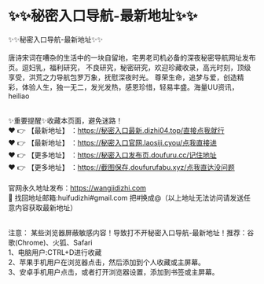# :sparkles::sparkles:秘密入口导航-最新地址:sparkles::sparkles:
:sparkles::sparkles:秘密入口导航-最新地址:sparkles::sparkles:<br><br>
唐诗宋词在嘈杂的生活中的一块自留地，宅男老司机必备的深夜秘密导航网址发布页。逗妇乳，福利研究，
不良研究，秘密研究，欢迎珍藏收录，高光时刻，顶级享受，洪荒之力导航包罗万象，抚慰深夜时光。
尊荣生命，追梦与爱，创造精彩，体验人生，独一无二，发光发热，感恩珍惜，轻易丰盛。海量UU资讯，heiliao<br><br>

✨重要提醒✨收藏本页面，避免迷路！<br>
❤️ 👉 【最新地址】 ：https://秘密入口最新.dizhi04.top/直接点我就行<br>
❤️ 👉 【最新地址】 ：https://秘密入口官网.laosiji.cyou/点我直接进<br>
❤️ 👉 【更多地址】 ：https://秘密入口发布页.doufuru.cc/记住地址<br>
❤️ 👉 【更多地址】 ：https://截图保存.doufurufabu.xyz/点我直达没问题<br><br>
官网永久地址发布：https://wangjidizhi.com<br>
📧 找回地址邮箱:huifudizhi#gmail.com 把#换成@（以上地址无法访问请发送任意内容获取最新地址）<br><br>

注意： 某些浏览器屏蔽敏感内容！导致打不开秘密入口导航-最新地址！推荐：谷歌(Chrome)、火狐、Safari<br>
1、电脑用户:CTRL+D进行收藏<br>
2、苹果手机用户在浏览器点击，然后添加到个人收藏或主屏幕。<br>
3、安卓手机用户点击，或者打开浏览器设置，添加到书签或主屏幕。
